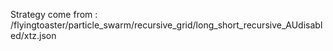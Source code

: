 Strategy come from : /flyingtoaster/particle_swarm/recursive_grid/long_short_recursive_AUdisabled/xtz.json